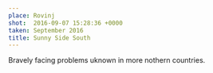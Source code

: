 ```yaml
---
place: Rovinj
shot:  2016-09-07 15:28:36 +0000
taken: September 2016
title: Sunny Side South
---
```


Bravely facing problems uknown in more nothern countries.
